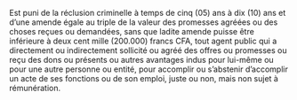Est puni de la réclusion criminelle à temps de cinq (05) ans à dix (10) ans et d’une amende égale au triple de la valeur des promesses agréées ou des choses reçues ou demandées, sans que ladite amende puisse être inférieure à deux cent mille (200.000) francs CFA, tout agent public qui a directement ou indirectement sollicité ou agréé des offres ou promesses ou reçu des dons ou présents ou autres avantages indus pour lui-même ou pour une autre personne ou entité, pour accomplir ou s’abstenir d’accomplir un acte de ses fonctions ou de son emploi, juste ou non, mais non sujet à rémunération.